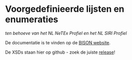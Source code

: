 # Voorgedefinieerde lijsten en enumeraties

*ten behoeve van het NL NeTEx Profiel en het NL SIRI Profiel*

De documentatie is te vinden op de [BISON website](http://bison.dova.nu/standaarden/predefined).

De XSDs staan hier op github - zoek de juiste [release](http://github.com/BISONNL/predefined/releases)!
